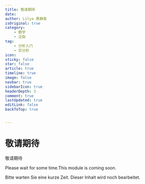 ```yaml
---
title: 敬请期待
date: 
author: Lilya 黑静美
isOriginal: true
category: 
    - 数学
    - 泛函
tag:
    - 分析入门
    - 实分析
icon: 
sticky: false
star: false
article: true
timeline: true
image: false
navbar: true
sidebarIcon: true
headerDepth: 3
comment: true
lastUpdated: true
editLink: false
backToTop: true


---
```




# 敬请期待

敬请期待

Please wait for some time.This module is coming soon. 

Bitte warten Sie eine kurze Zeit. Dieser Inhalt wird noch bearbeitet.